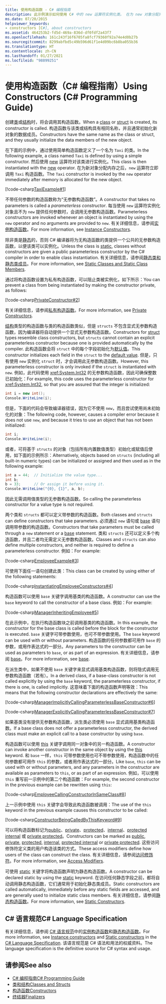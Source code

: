 ```yaml
---
title: 使用构造函数 - C# 编程指南
description: 此示例演示如何使用 C# 中的 new 运算符实例化类。 在为 new 对象分配内存后调用简单构造函数。
ms.date: 07/20/2015
helpviewer_keywords:
- constructors [C#], about constructors
ms.assetid: 464253b2-fd5d-469a-836d-df0fdf2a43f7
ms.openlocfilehash: 161c243f16f6705fa8fcf79360f92a74e4d0b27b
ms.sourcegitcommit: 8299abfbd5c49b596d61f1e4d09bc6b8ba055b36
ms.translationtype: HT
ms.contentlocale: zh-CN
ms.lasthandoff: 01/27/2021
ms.locfileid: "98899251"
---
```

# <a name="using-constructors-c-programming-guide"></a><span data-ttu-id="a444b-104">使用构造函数（C# 编程指南）</span><span class="sxs-lookup"><span data-stu-id="a444b-104">Using Constructors (C# Programming Guide)</span></span>

<span data-ttu-id="a444b-105">创建[类](../../language-reference/keywords/class.md)或[结构](../../language-reference/builtin-types/struct.md)时，将会调用其构造函数。</span><span class="sxs-lookup"><span data-stu-id="a444b-105">When a [class](../../language-reference/keywords/class.md) or [struct](../../language-reference/builtin-types/struct.md) is created, its constructor is called.</span></span> <span data-ttu-id="a444b-106">构造函数与该类或结构具有相同名称，并且通常初始化新对象的数据成员。</span><span class="sxs-lookup"><span data-stu-id="a444b-106">Constructors have the same name as the class or struct, and they usually initialize the data members of the new object.</span></span>  
  
 <span data-ttu-id="a444b-107">在下面的示例中，通过使用简单构造函数定义了一个名为 `Taxi` 的类。</span><span class="sxs-lookup"><span data-stu-id="a444b-107">In the following example, a class named `Taxi` is defined by using a simple constructor.</span></span> <span data-ttu-id="a444b-108">然后使用 [new](../../language-reference/operators/new-operator.md) 运算符对该类进行实例化。</span><span class="sxs-lookup"><span data-stu-id="a444b-108">This class is then instantiated with the [new](../../language-reference/operators/new-operator.md) operator.</span></span> <span data-ttu-id="a444b-109">在为新对象分配内存之后，`new` 运算符立即调用 `Taxi` 构造函数。</span><span class="sxs-lookup"><span data-stu-id="a444b-109">The `Taxi` constructor is invoked by the `new` operator immediately after memory is allocated for the new object.</span></span>  
  
 [!code-csharp[TaxiExample#1](snippets/using-constructors/Program.cs#1)]
  
 <span data-ttu-id="a444b-110">不带任何参数的构造函数称为“无参数构造函数”。</span><span class="sxs-lookup"><span data-stu-id="a444b-110">A constructor that takes no parameters is called a *parameterless constructor*.</span></span> <span data-ttu-id="a444b-111">每当使用 `new` 运算符实例化对象且不为 `new` 提供任何参数时，会调用无参数构造函数。</span><span class="sxs-lookup"><span data-stu-id="a444b-111">Parameterless constructors are invoked whenever an object is instantiated by using the `new` operator and no arguments are provided to `new`.</span></span> <span data-ttu-id="a444b-112">有关详细信息，请参阅[实例构造函数](./instance-constructors.md)。</span><span class="sxs-lookup"><span data-stu-id="a444b-112">For more information, see [Instance Constructors](./instance-constructors.md).</span></span>  
  
 <span data-ttu-id="a444b-113">除非类是[静态](../../language-reference/keywords/static.md)的，否则 C# 编译器将为无构造函数的类提供一个公共的无参数构造函数，以便该类可以实例化。</span><span class="sxs-lookup"><span data-stu-id="a444b-113">Unless the class is [static](../../language-reference/keywords/static.md), classes without constructors are given a public parameterless constructor by the C# compiler in order to enable class instantiation.</span></span> <span data-ttu-id="a444b-114">有关详细信息，请参阅[静态类和静态类成员](./static-classes-and-static-class-members.md)。</span><span class="sxs-lookup"><span data-stu-id="a444b-114">For more information, see [Static Classes and Static Class Members](./static-classes-and-static-class-members.md).</span></span>  
  
 <span data-ttu-id="a444b-115">通过将构造函数设置为私有构造函数，可以阻止类被实例化，如下所示：</span><span class="sxs-lookup"><span data-stu-id="a444b-115">You can prevent a class from being instantiated by making the constructor private, as follows:</span></span>  
  
 [!code-csharp[PrivateConstructor#2](snippets/using-constructors/Program.cs#2)]
  
 <span data-ttu-id="a444b-116">有关详细信息，请参阅[私有构造函数](./private-constructors.md)。</span><span class="sxs-lookup"><span data-stu-id="a444b-116">For more information, see [Private Constructors](./private-constructors.md).</span></span>  
  
 <span data-ttu-id="a444b-117">[结构](../../language-reference/builtin-types/struct.md)类型的构造函数与类的构造函数类似，但是 `structs` 不包含显式无参数构造函数，因为编译器将自动提供一个显式无参数构造函数。</span><span class="sxs-lookup"><span data-stu-id="a444b-117">Constructors for [struct](../../language-reference/builtin-types/struct.md) types resemble class constructors, but `structs` cannot contain an explicit parameterless constructor because one is provided automatically by the compiler.</span></span> <span data-ttu-id="a444b-118">此构造函数会将 `struct` 中的每个字段初始化为[默认值](../../language-reference/builtin-types/default-values.md)。</span><span class="sxs-lookup"><span data-stu-id="a444b-118">This constructor initializes each field in the `struct` to the [default value](../../language-reference/builtin-types/default-values.md).</span></span> <span data-ttu-id="a444b-119">但是，只有使用 `new` 实例化 `struct` 时，才会调用此无参数构造函数。</span><span class="sxs-lookup"><span data-stu-id="a444b-119">However, this parameterless constructor is only invoked if the `struct` is instantiated with `new`.</span></span> <span data-ttu-id="a444b-120">例如，此代码使用 <xref:System.Int32> 的无参数构造函数，因此可确保整数已初始化：</span><span class="sxs-lookup"><span data-stu-id="a444b-120">For example, this code uses the parameterless constructor for <xref:System.Int32>, so that you are assured that the integer is initialized:</span></span>  
  
```csharp  
int i = new int();  
Console.WriteLine(i);  
```  
  
 <span data-ttu-id="a444b-121">但是，下面的代码会导致编译器错误，因为它不使用 `new`，而且尝试使用尚未初始化的对象：</span><span class="sxs-lookup"><span data-stu-id="a444b-121">The following code, however, causes a compiler error because it does not use `new`, and because it tries to use an object that has not been initialized:</span></span>  
  
```csharp  
int i;  
Console.WriteLine(i);  
```  
  
 <span data-ttu-id="a444b-122">或者，可将基于 `structs` 的对象（包括所有内置数值类型）初始化或赋值后使用，如下面的示例所示：</span><span class="sxs-lookup"><span data-stu-id="a444b-122">Alternatively, objects based on `structs` (including all built-in numeric types) can be initialized or assigned and then used as in the following example:</span></span>  
  
```csharp  
int a = 44;  // Initialize the value type...  
int b;  
b = 33;      // Or assign it before using it.  
Console.WriteLine("{0}, {1}", a, b);  
```  
  
 <span data-ttu-id="a444b-123">因此无需调用值类型的无参数构造函数。</span><span class="sxs-lookup"><span data-stu-id="a444b-123">So calling the parameterless constructor for a value type is not required.</span></span>  
  
 <span data-ttu-id="a444b-124">两个类和 `structs` 都可以定义带参数的构造函数。</span><span class="sxs-lookup"><span data-stu-id="a444b-124">Both classes and `structs` can define constructors that take parameters.</span></span> <span data-ttu-id="a444b-125">必须通过 `new` 语句或 [base](../../language-reference/keywords/base.md) 语句调用带参数的构造函数。</span><span class="sxs-lookup"><span data-stu-id="a444b-125">Constructors that take parameters must be called through a `new` statement or a [base](../../language-reference/keywords/base.md) statement.</span></span> <span data-ttu-id="a444b-126">类和 `structs` 还可以定义多个构造函数，并且二者均无需定义无参数构造函数。</span><span class="sxs-lookup"><span data-stu-id="a444b-126">Classes and `structs` can also define multiple constructors, and neither is required to define a parameterless constructor.</span></span> <span data-ttu-id="a444b-127">例如：</span><span class="sxs-lookup"><span data-stu-id="a444b-127">For example:</span></span>  
  
 [!code-csharp[EmployeeExample#3](snippets/using-constructors/Program.cs#3)]
  
 <span data-ttu-id="a444b-128">可使用下面任一语句创建此类：</span><span class="sxs-lookup"><span data-stu-id="a444b-128">This class can be created by using either of the following statements:</span></span>  
  
 [!code-csharp[InstantiatingEmployeeConstructors#4](snippets/using-constructors/Program.cs#4)]
  
 <span data-ttu-id="a444b-129">构造函数可以使用 `base` 关键字调用基类的构造函数。</span><span class="sxs-lookup"><span data-stu-id="a444b-129">A constructor can use the `base` keyword to call the constructor of a base class.</span></span> <span data-ttu-id="a444b-130">例如：</span><span class="sxs-lookup"><span data-stu-id="a444b-130">For example:</span></span>  
  
 [!code-csharp[ManagerInheritingEmployee#5](snippets/using-constructors/Program.cs#5)]
  
 <span data-ttu-id="a444b-131">在此示例中，在执行构造函数块之前调用基类的构造函数。</span><span class="sxs-lookup"><span data-stu-id="a444b-131">In this example, the constructor for the base class is called before the block for the constructor is executed.</span></span> <span data-ttu-id="a444b-132">`base` 关键字可带参数使用，也可不带参数使用。</span><span class="sxs-lookup"><span data-stu-id="a444b-132">The `base` keyword can be used with or without parameters.</span></span> <span data-ttu-id="a444b-133">构造函数的任何参数都可用作 `base` 的参数，或用作表达式的一部分。</span><span class="sxs-lookup"><span data-stu-id="a444b-133">Any parameters to the constructor can be used as parameters to `base`, or as part of an expression.</span></span> <span data-ttu-id="a444b-134">有关详细信息，请参阅 [base](../../language-reference/keywords/base.md)。</span><span class="sxs-lookup"><span data-stu-id="a444b-134">For more information, see [base](../../language-reference/keywords/base.md).</span></span>  
  
 <span data-ttu-id="a444b-135">在派生类中，如果不使用 `base` 关键字来显式调用基类构造函数，则将隐式调用无参数构造函数（若有）。</span><span class="sxs-lookup"><span data-stu-id="a444b-135">In a derived class, if a base-class constructor is not called explicitly by using the `base` keyword, the parameterless constructor, if there is one, is called implicitly.</span></span> <span data-ttu-id="a444b-136">这意味着下面的构造函数声明等效：</span><span class="sxs-lookup"><span data-stu-id="a444b-136">This means that the following constructor declarations are effectively the same:</span></span>  
  
 [!code-csharp[ManagerImplicitlyCallingParameterlessBaseConstructor#6](snippets/using-constructors/Program.cs#6)]
  
 [!code-csharp[ManagerExplicitlyCallingParameterlessBaseConstructor#7](snippets/using-constructors/Program.cs#7)]
  
 <span data-ttu-id="a444b-137">如果基类没有提供无参数构造函数，派生类必须使用 `base` 显式调用基类构造函数。</span><span class="sxs-lookup"><span data-stu-id="a444b-137">If a base class does not offer a parameterless constructor, the derived class must make an explicit call to a base constructor by using `base`.</span></span>  
  
 <span data-ttu-id="a444b-138">构造函数可以使用 [this](../../language-reference/keywords/this.md) 关键字调用同一对象中的另一构造函数。</span><span class="sxs-lookup"><span data-stu-id="a444b-138">A constructor can invoke another constructor in the same object by using the [this](../../language-reference/keywords/this.md) keyword.</span></span> <span data-ttu-id="a444b-139">和 `base` 一样，`this` 可带参数使用也可不带参数使用，构造函数中的任何参数都可用作 `this` 的参数，或者用作表达式的一部分。</span><span class="sxs-lookup"><span data-stu-id="a444b-139">Like `base`, `this` can be used with or without parameters, and any parameters in the constructor are available as parameters to `this`, or as part of an expression.</span></span> <span data-ttu-id="a444b-140">例如，可以使用 `this` 重写前一示例中的第二个构造函数：</span><span class="sxs-lookup"><span data-stu-id="a444b-140">For example, the second constructor in the previous example can be rewritten using `this`:</span></span>  
  
 [!code-csharp[EmployeeCallingConstructorInSameClass#8](snippets/using-constructors/Program.cs#8)]
  
 <span data-ttu-id="a444b-141">上一示例中使用 `this` 关键字会导致此构造函数被调用：</span><span class="sxs-lookup"><span data-stu-id="a444b-141">The use of the `this` keyword in the previous example causes this constructor to be called:</span></span>  
  
 [!code-csharp[ConstructorBeingCalledByThisKeyword#9](snippets/using-constructors/Program.cs#9)]
  
 <span data-ttu-id="a444b-142">可以将构造函数标记为[public](../../language-reference/keywords/public.md)、[private](../../language-reference/keywords/private.md)、[protected](../../language-reference/keywords/protected.md)、[internal](../../language-reference/keywords/internal.md)、[protected internal](../../language-reference/keywords/protected-internal.md) 或 [private protected](../../language-reference/keywords/private-protected.md)。</span><span class="sxs-lookup"><span data-stu-id="a444b-142">Constructors can be marked as [public](../../language-reference/keywords/public.md), [private](../../language-reference/keywords/private.md), [protected](../../language-reference/keywords/protected.md), [internal](../../language-reference/keywords/internal.md), [protected internal](../../language-reference/keywords/protected-internal.md) or [private protected](../../language-reference/keywords/private-protected.md).</span></span> <span data-ttu-id="a444b-143">这些访问修饰符定义类的用户构造该类的方式。</span><span class="sxs-lookup"><span data-stu-id="a444b-143">These access modifiers define how users of the class can construct the class.</span></span> <span data-ttu-id="a444b-144">有关详细信息，请参阅[访问修饰符](./access-modifiers.md)。</span><span class="sxs-lookup"><span data-stu-id="a444b-144">For more information, see [Access Modifiers](./access-modifiers.md).</span></span>  
  
 <span data-ttu-id="a444b-145">可使用 [static](../../language-reference/keywords/static.md) 关键字将构造函数声明为静态构造函数。</span><span class="sxs-lookup"><span data-stu-id="a444b-145">A constructor can be declared static by using the [static](../../language-reference/keywords/static.md) keyword.</span></span> <span data-ttu-id="a444b-146">在访问任何静态字段之前，都将自动调用静态构造函数，它们通常用于初始化静态类成员。</span><span class="sxs-lookup"><span data-stu-id="a444b-146">Static constructors are called automatically, immediately before any static fields are accessed, and are generally used to initialize static class members.</span></span> <span data-ttu-id="a444b-147">有关详细信息，请参阅[静态构造函数](./static-constructors.md)。</span><span class="sxs-lookup"><span data-stu-id="a444b-147">For more information, see [Static Constructors](./static-constructors.md).</span></span>  
  
## <a name="c-language-specification"></a><span data-ttu-id="a444b-148">C# 语言规范</span><span class="sxs-lookup"><span data-stu-id="a444b-148">C# Language Specification</span></span>  

<span data-ttu-id="a444b-149">有关详细信息，请参阅 [C# 语言规范](/dotnet/csharp/language-reference/language-specification/introduction)中的[实例构造函数](~/_csharplang/spec/classes.md#instance-constructors)和[静态构造函数](~/_csharplang/spec/classes.md#static-constructors)。</span><span class="sxs-lookup"><span data-stu-id="a444b-149">For more information, see [Instance constructors](~/_csharplang/spec/classes.md#instance-constructors) and [Static constructors](~/_csharplang/spec/classes.md#static-constructors) in the [C# Language Specification](/dotnet/csharp/language-reference/language-specification/introduction).</span></span> <span data-ttu-id="a444b-150">该语言规范是 C# 语法和用法的权威资料。</span><span class="sxs-lookup"><span data-stu-id="a444b-150">The language specification is the definitive source for C# syntax and usage.</span></span>
  
## <a name="see-also"></a><span data-ttu-id="a444b-151">请参阅</span><span class="sxs-lookup"><span data-stu-id="a444b-151">See also</span></span>

- [<span data-ttu-id="a444b-152">C# 编程指南</span><span class="sxs-lookup"><span data-stu-id="a444b-152">C# Programming Guide</span></span>](../index.md)
- [<span data-ttu-id="a444b-153">类和结构</span><span class="sxs-lookup"><span data-stu-id="a444b-153">Classes and Structs</span></span>](./index.md)
- [<span data-ttu-id="a444b-154">构造函数</span><span class="sxs-lookup"><span data-stu-id="a444b-154">Constructors</span></span>](./constructors.md)
- [<span data-ttu-id="a444b-155">终结器</span><span class="sxs-lookup"><span data-stu-id="a444b-155">Finalizers</span></span>](./destructors.md)
